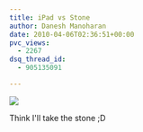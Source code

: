 ```yaml
---
title: iPad vs Stone
author: Danesh Manoharan
date: 2010-04-06T02:36:51+00:00
pvc_views:
  - 2267
dsq_thread_id:
  - 905135091

---
```

![](/wp-content/uploads/2010/04/e4AsE.jpg)

Think I'll take the stone ;D